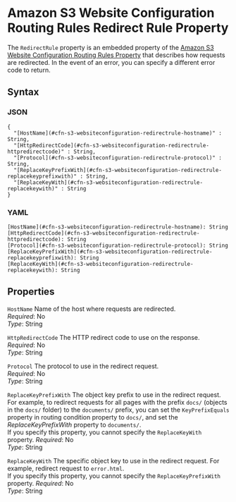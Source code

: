 # Amazon S3 Website Configuration Routing Rules Redirect Rule Property<a name="aws-properties-s3-websiteconfiguration-routingrules-redirectrule"></a>

The `RedirectRule` property is an embedded property of the [Amazon S3 Website Configuration Routing Rules Property](aws-properties-s3-websiteconfiguration-routingrules.md) that describes how requests are redirected\. In the event of an error, you can specify a different error code to return\.

## Syntax<a name="w3ab2c21c14e1818b5"></a>

### JSON<a name="aws-properties-s3-websiteconfiguration-routingrules-redirectrule-syntax.json"></a>

```
{
  "[HostName](#cfn-s3-websiteconfiguration-redirectrule-hostname)" : String,
  "[HttpRedirectCode](#cfn-s3-websiteconfiguration-redirectrule-httpredirectcode)" : String,
  "[Protocol](#cfn-s3-websiteconfiguration-redirectrule-protocol)" : String,
  "[ReplaceKeyPrefixWith](#cfn-s3-websiteconfiguration-redirectrule-replacekeyprefixwith)" : String,
  "[ReplaceKeyWith](#cfn-s3-websiteconfiguration-redirectrule-replacekeywith)" : String
}
```

### YAML<a name="aws-properties-s3-websiteconfiguration-routingrules-redirectrule-syntax.yaml"></a>

```
[HostName](#cfn-s3-websiteconfiguration-redirectrule-hostname): String
[HttpRedirectCode](#cfn-s3-websiteconfiguration-redirectrule-httpredirectcode): String
[Protocol](#cfn-s3-websiteconfiguration-redirectrule-protocol): String
[ReplaceKeyPrefixWith](#cfn-s3-websiteconfiguration-redirectrule-replacekeyprefixwith): String
[ReplaceKeyWith](#cfn-s3-websiteconfiguration-redirectrule-replacekeywith): String
```

## Properties<a name="w3ab2c21c14e1818b7"></a>

`HostName`  <a name="cfn-s3-websiteconfiguration-redirectrule-hostname"></a>
Name of the host where requests are redirected\.  
*Required*: No  
*Type*: String

`HttpRedirectCode`  <a name="cfn-s3-websiteconfiguration-redirectrule-httpredirectcode"></a>
The HTTP redirect code to use on the response\.  
*Required*: No  
*Type*: String

`Protocol`  <a name="cfn-s3-websiteconfiguration-redirectrule-protocol"></a>
The protocol to use in the redirect request\.  
*Required*: No  
*Type*: String

`ReplaceKeyPrefixWith`  <a name="cfn-s3-websiteconfiguration-redirectrule-replacekeyprefixwith"></a>
The object key prefix to use in the redirect request\. For example, to redirect requests for all pages with the prefix `docs/` \(objects in the `docs/` folder\) to the `documents/` prefix, you can set the `KeyPrefixEquals` property in routing condition property to `docs/`, and set the *ReplaceKeyPrefixWith* property to `documents/`\.  
If you specify this property, you cannot specify the `ReplaceKeyWith` property\.
*Required*: No  
*Type*: String

`ReplaceKeyWith`  <a name="cfn-s3-websiteconfiguration-redirectrule-replacekeywith"></a>
The specific object key to use in the redirect request\. For example, redirect request to `error.html`\.  
If you specify this property, you cannot specify the `ReplaceKeyPrefixWith` property\.
*Required*: No  
*Type*: String